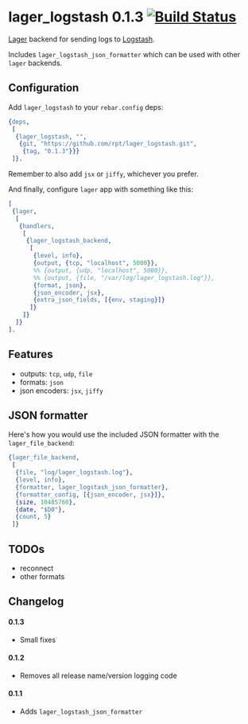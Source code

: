 # lager_logstash 0.1.3 [![Build Status][travis_ci_image]][travis_ci]

[Lager][lager] backend for sending logs to [Logstash][logstash].

Includes `lager_logstash_json_formatter` which can be used with other
`lager` backends.

## Configuration

Add `lager_logstash` to your `rebar.config` deps:

``` erlang
{deps,
 [
  {lager_logstash, "",
   {git, "https://github.com/rpt/lager_logstash.git",
    {tag, "0.1.3"}}}
 ]}.
```

Remember to also add `jsx` or `jiffy`, whichever you prefer.

And finally, configure `lager` app with something like this:

``` erlang
[
 {lager,
  [
   {handlers,
    [
     {lager_logstash_backend,
      [
       {level, info},
       {output, {tcp, "localhost", 5000}},
       %% {output, {udp, "localhost", 5000}},
       %% {output, {file, "/var/log/lager_logstash.log"}},
       {format, json},
       {json_encoder, jsx},
       {extra_json_fields, [{env, staging}]}
      ]}
    ]}
  ]}
].
```

## Features

  * outputs: `tcp`, `udp`, `file`
  * formats: `json`
  * json encoders: `jsx`, `jiffy`

## JSON formatter

Here's how you would use the included JSON formatter with the
`lager_file_backend`:

``` erlang
{lager_file_backend,
 [
  {file, "log/lager_logstash.log"},
  {level, info},
  {formatter, lager_logstash_json_formatter},
  {formatter_config, [{json_encoder, jsx}]},
  {size, 10485760},
  {date, "$D0"},
  {count, 5}
 ]}
```

## TODOs

  * reconnect
  * other formats

## Changelog

#### 0.1.3

  * Small fixes

#### 0.1.2

  * Removes all release name/version logging code

#### 0.1.1

  * Adds `lager_logstash_json_formatter`


[travis_ci]: https://travis-ci.org/rpt/lager_logstash
[travis_ci_image]: https://travis-ci.org/rpt/lager_logstash.png
[lager]: https://github.com/basho/lager
[logstash]: http://logstash.net
